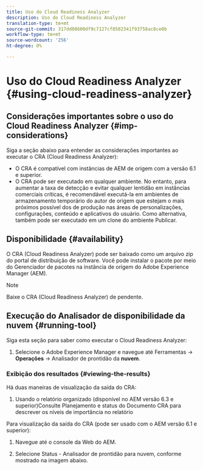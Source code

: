 ```yaml
---
title: Uso do Cloud Readiness Analyzer
description: Uso do Cloud Readiness Analyzer
translation-type: tm+mt
source-git-commit: 317dd08600df9c7127cf8502341f93758ac8ce0b
workflow-type: tm+mt
source-wordcount: '256'
ht-degree: 0%

---
```



# Uso do Cloud Readiness Analyzer {#using-cloud-readiness-analyzer}

## Considerações importantes sobre o uso do Cloud Readiness Analyzer {#imp-considerations}

Siga a seção abaixo para entender as considerações importantes ao executar o CRA (Cloud Readiness Analyzer):

* O CRA é compatível com instâncias de AEM de origem com a versão 6.1 e superior.
* O CRA pode ser executado em qualquer ambiente. No entanto, para aumentar a taxa de detecção e evitar qualquer lentidão em instâncias comerciais críticas, é recomendável executá-la em ambientes de armazenamento temporário do autor de origem que estejam o mais próximos possível dos de produção nas áreas de personalizações, configurações, conteúdo e aplicativos do usuário. Como alternativa, também pode ser executado em um clone do ambiente Publicar.

## Disponibilidade {#availability}

O CRA (Cloud Readiness Analyzer) pode ser baixado como um arquivo zip do portal de distribuição de software. Você pode instalar o pacote por meio do Gerenciador de pacotes na instância de origem do Adobe Experience Manager (AEM).

>[!NOTE]
>Baixe o CRA (Cloud Readiness Analyzer) de pendente.

## Execução do Analisador de disponibilidade da nuvem {#running-tool}

Siga esta seção para saber como executar o Cloud Readiness Analyzer:

1. Selecione o Adobe Experience Manager e navegue até Ferramentas -> **Operações** -> Analisador de prontidão da **nuvem**.

### Exibição dos resultados {#viewing-the-results}

Há duas maneiras de visualização da saída do CRA:

1. Usando o relatório organizado (disponível no AEM versão 6.3 e superior)Consulte Planejamento e status do Documento CRA para descrever os níveis de importância no relatório

Para visualização da saída do CRA (pode ser usado com o AEM versão 6.1 e superior):

1. Navegue até o console da Web do AEM.

1. Selecione Status - Analisador de prontidão para nuvem, conforme mostrado na imagem abaixo.
